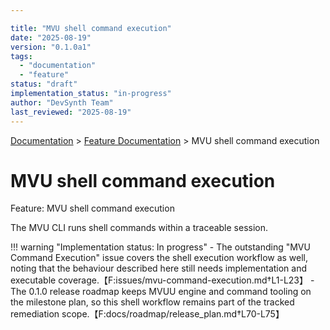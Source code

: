 ```yaml
---

title: "MVU shell command execution"
date: "2025-08-19"
version: "0.1.0a1"
tags:
  - "documentation"
  - "feature"
status: "draft"
implementation_status: "in-progress"
author: "DevSynth Team"
last_reviewed: "2025-08-19"
---
```

<div class="breadcrumbs">
<a href="../index.md">Documentation</a> &gt; <a href="index.md">Feature Documentation</a> &gt; MVU shell command execution
</div>

# MVU shell command execution

Feature: MVU shell command execution

The MVU CLI runs shell commands within a traceable session.

!!! warning "Implementation status: In progress"
    - The outstanding "MVU Command Execution" issue covers the shell execution workflow as well, noting that the behaviour described here still needs implementation and executable coverage.【F:issues/mvu-command-execution.md†L1-L23】
    - The 0.1.0 release roadmap keeps MVUU engine and command tooling on the milestone plan, so this shell workflow remains part of the tracked remediation scope.【F:docs/roadmap/release_plan.md†L70-L75】
